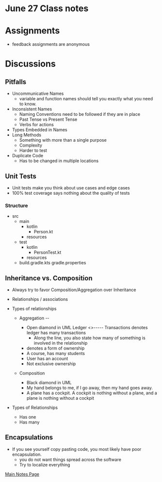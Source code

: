 # June 27 Class notes

# Assignments
- feedback assignments are anonymous

# Discussions

## Pitfalls
- Uncommunicative Names
    - variable and function names should tell you exactly what you need to know.
- Inconsistent Names
    - Naming Conventions need to be followed if they are in place
    - Past Tense vs Present Tense
    - Verbs for actions
- Types Embedded in Names
- Long Methods
    - Something with more than a single purpose
    - Complexity
    - Harder to test
- Duplicate Code
    - Has to be changed in multiple locations


## Unit Tests

- Unit tests make you think about use cases and edge cases
- 100% test coverage says nothing about the quality of tests

### Structure
- src
    - main
        - kotlin
            - Person.kt
        - resources
    - test
        - kotlin
            - PersonTest.kt
        - resources
    - build.gradle.kts
    gradle.properties


## Inheritance vs. Composition
- Always try to favor Composition/Aggregation over Inheritance

- Relationships / associations
- Types of relationships
    - Aggregation -- 
        - Open diamond in UML    Ledger <>----- Transactions   denotes  ledger has many transactions
            - Along the line, you also state how many of something is involved in the relationship
        - denotes a form of ownership
        - A course, has many students
        - User has an account
        - Not exclusive ownership

    - Composition
        - Black diamond in UML
        - My hand belongs to me, if I go away, then my hand goes away.
        - A plane has a cockpit. A cockpit is nothing without a plane, and a plane is nothing without a cockpit

- Types of Relationships
    - Has one
    - Has many


## Encapsulations
- If you see yourself copy pasting code, you most likely have poor encapsulation.
    - you do not want things spread across the software
    - Try to localize everything




[Main Notes Page](/Notes/mainNotes.md)